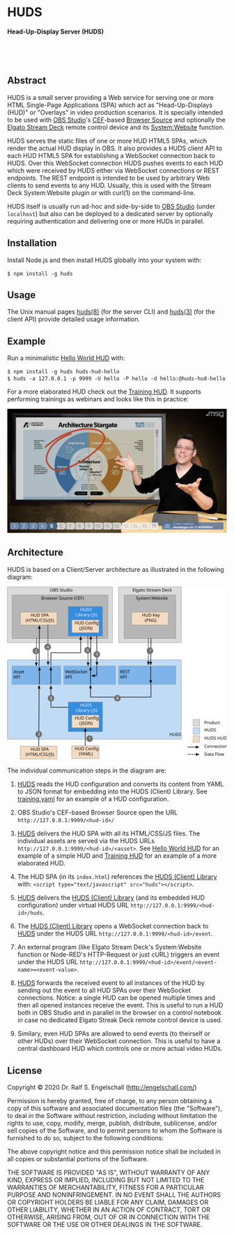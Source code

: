 
HUDS
====

**Head-Up-Display Server (HUDS)**

<p/>
<img src="https://nodei.co/npm/huds.png?downloads=true&stars=true" alt=""/>

<p/>
<img src="https://david-dm.org/rse/huds.png" alt=""/>

Abstract
--------

HUDS is a small server providing a
Web service for serving one or more HTML Single-Page Applications (SPA)
which act as "Head-Up-Displays (HUD)" or "Overlays" in video
production scenarios. It is specially intended to be used with [OBS Studio](https://obsproject.com/)'s
[CEF](https://en.wikipedia.org/wiki/Chromium_Embedded_Framework)-based
[Browser Source](https://obsproject.com/wiki/Sources-Guide#browsersource)
and optionally the [Elgato Stream Deck](https://www.elgato.com/en/gaming/stream-deck)
remote control device and its [System:Website](https://help.elgato.com/hc/en-us/articles/360028234471-Elgato-Stream-Deck-System-Actions) function.

HUDS serves the static files of one or more HUD HTML5 SPAs, which
render the actual HUD display in OBS. It also provides a HUDS client API to
each HUD HTML5 SPA for establishing a WebSocket connection back to HUDS.
Over this WebSocket connection HUDS pushes events to each HUD which were
received by HUDS either via WebSocket connections or REST endpoints.
The REST endpoint is intended to be used by arbitrary Web clients to
send events to any HUD. Usually, this is used with the Stream Deck
System:Website plugin or with curl(1) on the command-line.

HUDS itself is usually run ad-hoc and side-by-side to [OBS
Studio](https://obsproject.com/) (under `localhost`) but also can be
deployed to a dedicated server by optionally requiring authentication
and delivering one or more HUDs in parallel.

Installation
------------

Install Node.js and then install HUDS globally into your system with:

```
$ npm install -g huds
```

Usage
-----

The Unix manual pages
[huds(8)](https://github.com/rse/huds/blob/master/src/huds-server.md)
(for the server CLI) and
[huds(3)](https://github.com/rse/huds/blob/master/src/huds-client.md)
(for the client API) provide detailed usage information.

Example
-------

Run a minimalistic [Hello World HUD](https://github.com/rse/huds-hud-hello/) with:

```
$ npm install -g huds huds-hud-hello
$ huds -a 127.0.0.1 -p 9999 -U hello -P hello -d hello:@huds-hud-hello
```

For a more elaborated HUD check out the [Training
HUD](https://github.com/rse/huds-hud-training/). It supports performing
trainings as webinars and looks like this in practice:

![screenshot](screenshot.jpg)

Architecture
------------

HUDS is based on a Client/Server architecture as illustrated in the
following diagram:

![architecture](architecture.svg)

The individual communication steps in the diagram are:

1.  [HUDS](src/huds-server.js) reads the HUD configuration and converts its content from
    YAML to JSON format for embedding into the HUDS (Client) Library.
    See [training.yaml](https://github.com/rse/huds-hud-training/blob/master/training.yaml)
    for an example of a HUD configuration.

2.  OBS Studio's CEF-based Browser Source open the URL
    `http://127.0.0.1:9999/<hud-id>/`

3.  [HUDS](src/huds-server.js) delivers the HUD SPA with all its HTML/CSS/JS files.
    The individual assets are served via
    the HUDS URLs `http://127.0.0.1:9999/<hud-id>/<asset>`.
    See [Hello World HUD](https://github.com/rse/huds-hud-hello/)
    for an example of a simple HUD and
    [Training HUD](https://github.com/rse/huds-hud-training/)
    for an example of a more elaborated HUD.

4.  The HUD SPA (in its `index.html`) references the [HUDS (Client) Library](src/huds-client.js) with:
    `<script type="text/javascript" src="huds"></script>`.

5.  [HUDS](src/huds-server.js) delivers the [HUDS (Client) Library](src/huds-client.js) (and its embedded HUD configuration)
    under virtual HUDS URL `http://127.0.0.1:9999/<hud-id>/huds`.

6.  The [HUDS (Client) Library](src/huds-client.js) opens a WebSocket connection back to [HUDS](src/huds-server.js)
    under the HUDS URL `http://127.0.0.1:9999/<hud-id>/event`.

7.  An external program (like Elgato Stream Deck's System:Website
    function or Node-RED's HTTP-Request or just cURL) triggers an event
    under the HUDS URL `http://127.0.0.1:9999/<hud-id>/event/<event-name>=<event-value>`.

8.  [HUDS](src/huds-server.js) forwards the received event to all instances of the HUD by
    sending out the event to all HUD SPAs over their WebSocket
    connections. Notice: a single HUD can be opened multiple times and
    then all opened instances receive the event. This is useful to run a
    HUD both in OBS Studio and in parallel in the browser on a control
    notebook in case no dedicated Elgato Streak Deck remote control device is used.

9.  Similary, even HUD SPAs are allowed to send events (to theirself or other
    HUDs) over their WebSocket connection. This is useful to have a central
    dashboard HUD which controls one or more actual video HUDs.

License
-------

Copyright &copy; 2020 Dr. Ralf S. Engelschall (http://engelschall.com/)

Permission is hereby granted, free of charge, to any person obtaining
a copy of this software and associated documentation files (the
"Software"), to deal in the Software without restriction, including
without limitation the rights to use, copy, modify, merge, publish,
distribute, sublicense, and/or sell copies of the Software, and to
permit persons to whom the Software is furnished to do so, subject to
the following conditions:

The above copyright notice and this permission notice shall be included
in all copies or substantial portions of the Software.

THE SOFTWARE IS PROVIDED "AS IS", WITHOUT WARRANTY OF ANY KIND,
EXPRESS OR IMPLIED, INCLUDING BUT NOT LIMITED TO THE WARRANTIES OF
MERCHANTABILITY, FITNESS FOR A PARTICULAR PURPOSE AND NONINFRINGEMENT.
IN NO EVENT SHALL THE AUTHORS OR COPYRIGHT HOLDERS BE LIABLE FOR ANY
CLAIM, DAMAGES OR OTHER LIABILITY, WHETHER IN AN ACTION OF CONTRACT,
TORT OR OTHERWISE, ARISING FROM, OUT OF OR IN CONNECTION WITH THE
SOFTWARE OR THE USE OR OTHER DEALINGS IN THE SOFTWARE.

